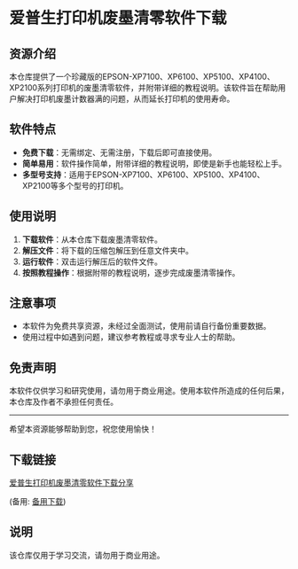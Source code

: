 # 爱普生打印机废墨清零软件下载

## 资源介绍

本仓库提供了一个珍藏版的EPSON-XP7100、XP6100、XP5100、XP4100、XP2100系列打印机的废墨清零软件，并附带详细的教程说明。该软件旨在帮助用户解决打印机废墨计数器满的问题，从而延长打印机的使用寿命。

## 软件特点

- **免费下载**：无需绑定、无需注册，下载后即可直接使用。
- **简单易用**：软件操作简单，附带详细的教程说明，即使是新手也能轻松上手。
- **多型号支持**：适用于EPSON-XP7100、XP6100、XP5100、XP4100、XP2100等多个型号的打印机。

## 使用说明

1. **下载软件**：从本仓库下载废墨清零软件。
2. **解压文件**：将下载的压缩包解压到任意文件夹中。
3. **运行软件**：双击运行解压后的软件文件。
4. **按照教程操作**：根据附带的教程说明，逐步完成废墨清零操作。

## 注意事项

- 本软件为免费共享资源，未经过全面测试，使用前请自行备份重要数据。
- 使用过程中如遇到问题，建议参考教程或寻求专业人士的帮助。

## 免责声明

本软件仅供学习和研究使用，请勿用于商业用途。使用本软件所造成的任何后果，本仓库及作者不承担任何责任。

---

希望本资源能够帮助到您，祝您使用愉快！

## 下载链接
[爱普生打印机废墨清零软件下载分享](https://pan.quark.cn/s/c198ada25fcc) 

(备用: [备用下载](https://pan.baidu.com/s/1ZIx8vprNJA512SX-ZhOIDw?pwd=1234))

## 说明

该仓库仅用于学习交流，请勿用于商业用途。
